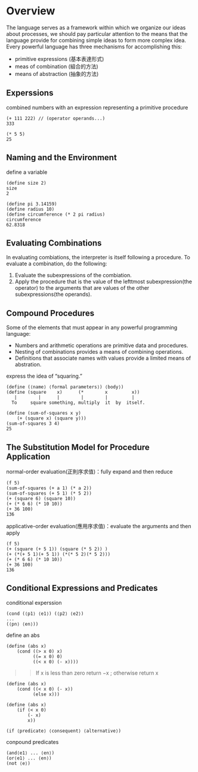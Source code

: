 # Overview

The language serves as a framework within which we organize our ideas about processes, we should pay particular attention to the means that the language provide for combining simple ideas to form more complex idea. Every powerful language has three mechanisms for accomplishing this:

* primitive expressions (基本表達形式)
* meas of combination (組合的方法)
* means of abstraction (抽象的方法)

## Experssions

combined numbers with an expression representing a primitive procedure

```Lisp
(+ 111 222) // (operator operands...)
333

(* 5 5)
25
```

## Naming and the Environment

define a variable

```Lisp
(define size 2)
size
2
```

```Lisp
(define pi 3.14159)
(define radius 10)
(define circumference (* 2 pi radius)
circumference
62.8318
```

## Evaluating Combinations

In evaluating combiations, the interpreter is itself following a procedure.
To evaluate a combination, do the following:

1. Evaluate the subexpressions of the combiation.
2. Apply the procedure that is the value of the lefttmost subexpression(the operator) to the arguments that are values of the other subexpressions(the operands).

## Compound Procedures

Some of the elements that must appear in any powerful programming language:

* Numbers and arithmetic operations are primitive data and procedures.
* Nesting of combinations provides a means of combining operations.
* Definitions that associate names with values provide a limited means of abstration.

express the idea of “squaring.”

```Lisp
(define (⟨name⟩ ⟨formal parameters⟩) ⟨body⟩)
(define (square    x)      (*        x         x))
   |        |      |        |        |         |
  To     square something, multiply  it  by  itself.
```

```Lisp
(define (sum-of-squares x y) 
    (+ (square x) (square y)))
(sum-of-squares 3 4)
25
```

## The Substitution Model for Procedure Application

normal-order evaluation(正則序求值)：fully expand and then reduce

```Lisp
(f 5)
(sum-of-squares (+ a 1) (* a 2))
(sum-of-squares (+ 5 1) (* 5 2))
(+ (square 6) (square 10))
(+ (* 6 6) (* 10 10))
(+ 36 100)
136
```

applicative-order evaluation(應用序求值)：evaluate the arguments and then apply

```Lisp
(f 5)
(+ (square (+ 5 1)) (square (* 5 2)) )
(+ (*(+ 5 1)(+ 5 1)) (*(* 5 2)(* 5 2)))
(+ (* 6 6) (* 10 10))
(+ 36 100)
136
```

## Conditional Expressions and Predicates

conditional experssion

```Lisp
(cond (⟨p1⟩ ⟨e1⟩) (⟨p2⟩ ⟨e2⟩)
...
(⟨pn⟩ ⟨en⟩))
```

define an abs

```Lisp
(define (abs x) 
    (cond ((> x 0) x) 
          ((= x 0) 0)
          ((< x 0) (- x))))
```
>>  If x is less than zero return −x ; otherwise return x 
```Lisp
(define (abs x)
    (cond ((< x 0) (- x))
          (else x)))
```
```Lisp
(define (abs x)
    (if (< x 0)
        (- x) 
        x))
        
(if ⟨predicate⟩ ⟨consequent⟩ ⟨alternative⟩)
```

conpound predicates

```Lisp
(and⟨e1⟩ ... ⟨en⟩)
(or⟨e1⟩ ... ⟨en⟩)
(not ⟨e⟩)
```
